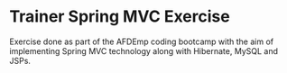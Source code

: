 # Trainer Spring MVC Exercise

Exercise done as part of the AFDEmp coding bootcamp with the aim of implementing Spring MVC technology along with Hibernate,
MySQL and JSPs.

